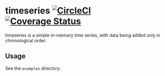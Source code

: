 # timeseries [![CircleCI][circleci-img]][circleci] [![Coverage Status][codecov-img]][codecov]

timeseries is a simple in-memory time series, with data being added only in
chronological order.

## Usage

See the `examples` directory.

[circleci-img]: https://circleci.com/gh/zannen/timeseries/tree/master.svg?style=svg
[circleci]: https://circleci.com/gh/zannen/timeseries/tree/master
[codecov-img]: https://codecov.io/gh/zannen/timeseries/branch/master/graph/badge.svg
[codecov]: https://codecov.io/gh/zannen/timeseries
